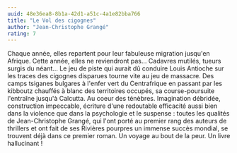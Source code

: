 ```yaml
---
uuid: 48e36ea8-8b1a-42d1-a51c-4a1e82bba766
title: "Le Vol des cigognes"
author: "Jean-Christophe Grangé"
rating: 7
---
```


Chaque année, elles repartent pour leur fabuleuse migration jusqu'en Afrique. Cette année, elles ne reviendront pas… Cadavres mutilés, tueurs surgis du néant… Le jeu de piste qui aurait dû conduire Louis Antioche sur les traces des cigognes disparues tourne vite au jeu de massacre. Des camps tsiganes bulgares à l'enfer vert du Centrafrique en passant par les kibboutz chauffés à blanc des territoires occupés, sa course-poursuite l'entraîne jusqu'à Calcutta. Au coeur des ténèbres. Imagination débridée, construction impeccable, écriture d'une redoutable efficacité aussi bien dans la violence que dans la psychologie et le suspense : toutes les qualités de Jean-Christophe Grangé, qui l'ont porté au premier rang des auteurs de thrillers et ont fait de ses Rivières pourpres un immense succès mondial, se trouvent déjà dans ce premier roman. Un voyage au bout de la peur. Un livre hallucinant !